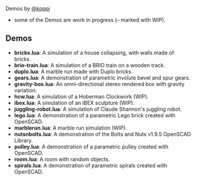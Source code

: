 Demos by [@koppi](https://github.com/koppi)

* some of the Demos are work in progress (– marked with WIP).

## Demos

* **bricks.lua**: A simulation of a house collapsing, with walls made of bricks.
* **brio-train.lua**: A simulation of a BRIO train on a wooden track.
* **duplo.lua**: A marble run made with Duplo bricks.
* **gears.lua**: A demonstration of parametric involute bevel and spur gears.
* **gravity-box.lua**: An omni-directional stereo rendered box with gravity variation.
* **hcw.lua**: A simulation of a Hoberman Clockwork (WIP).
* **ibex.lua**: A simulation of an IBEX sculpture (WIP).
* **juggling-robot.lua**: A simulation of Claude Shannon's juggling robot.
* **lego.lua**: A demonstration of a parametric Lego brick created with OpenSCAD.
* **marblerun.lua**: A marble run simulation (WIP).
* **nutsnbolts.lua**: A demonstration of the Bolts and Nuts v1.9.5 OpenSCAD Library.
* **pulley.lua**: A demonstration of a parametric pulley created with OpenSCAD.
* **room.lua**: A room with random objects.
* **spirals.lua**: A demonstration of parametric spirals created with OpenSCAD.
